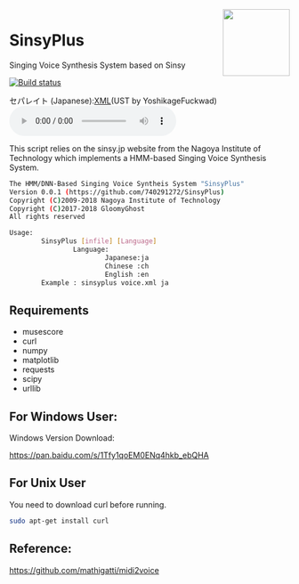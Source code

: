 <img src="https://github.com/GloomyGhost-MosquitoSeal/SinsyPlus/blob/master/logo.jpg?raw=true" align="right" width=120 />

# SinsyPlus
Singing Voice Synthesis System based on Sinsy

[![Build status](https://ci.appveyor.com/api/projects/status/est4cx966u4fevcg?svg=true)](https://ci.appveyor.com/project/GloomyGhost-MosquitoCoil/sinsyplus)

セパレイト (Japanese):[XML](demo/3.xml)(UST by YoshikageFuckwad)
<audio controls="controls">
  <source src="demo/3.ogg" type="audio/ogg" />
Please to <a href="http://gloomyghost.com/SinsyPlus/">project</a> page listen the demo!
</audio>

This script relies on the sinsy.jp website from the Nagoya Institute of Technology which implements a HMM-based Singing Voice Synthesis System.

```bash
The HMM/DNN-Based Singing Voice Syntheis System "SinsyPlus"
Version 0.0.1 (https://github.com/740291272/SinsyPlus)
Copyright (C)2009-2018 Nagoya Institute of Technology
Copyright (C)2017-2018 GloomyGhost
All rights reserved

Usage:
        SinsyPlus [infile] [Language]
                Language:
                        Japanese:ja
                        Chinese :ch
                        English :en
        Example : sinsyplus voice.xml ja

```

## Requirements
- musescore
- curl
- numpy
- matplotlib
- requests
- scipy	
- urllib

## For Windows User:
Windows Version Download:

https://pan.baidu.com/s/1Tfy1qoEM0ENq4hkb_ebQHA

## For Unix User 
You need to download curl before running.
```bash
sudo apt-get install curl
```
## Reference:
https://github.com/mathigatti/midi2voice
